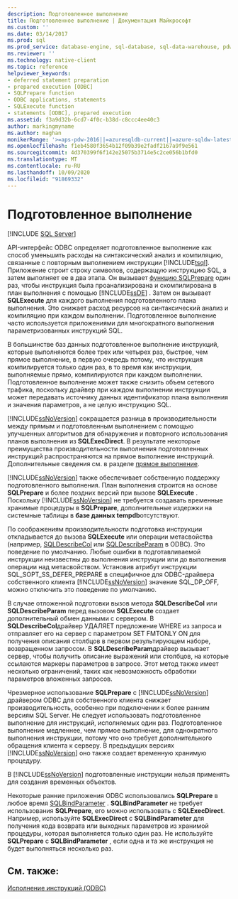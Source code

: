 ```yaml
---
description: Подготовленное выполнение
title: Подготовленное выполнение | Документация Майкрософт
ms.custom: ''
ms.date: 03/14/2017
ms.prod: sql
ms.prod_service: database-engine, sql-database, sql-data-warehouse, pdw
ms.reviewer: ''
ms.technology: native-client
ms.topic: reference
helpviewer_keywords:
- deferred statement preparation
- prepared execution [ODBC]
- SQLPrepare function
- ODBC applications, statements
- SQLExecute function
- statements [ODBC], prepared execution
ms.assetid: f3a9d32b-6cd7-4f0c-b38d-c8ccc4ee40c3
author: markingmyname
ms.author: maghan
monikerRange: '>=aps-pdw-2016||=azuresqldb-current||=azure-sqldw-latest||>=sql-server-2016||=sqlallproducts-allversions||>=sql-server-linux-2017||=azuresqldb-mi-current'
ms.openlocfilehash: f1eb4580f3654b12f09b39e2fadf2167a9f9e561
ms.sourcegitcommit: 4d370399f6f142e25075b3714e5c2ce056b1bfd0
ms.translationtype: MT
ms.contentlocale: ru-RU
ms.lasthandoff: 10/09/2020
ms.locfileid: "91869332"
---
```

# <a name="prepared-execution"></a>Подготовленное выполнение
[!INCLUDE [SQL Server](../../../includes/applies-to-version/sql-asdb-asdbmi-asa-pdw.md)]

  API-интерфейс ODBC определяет подготовленное выполнение как способ уменьшить расходы на синтаксический анализ и компиляцию, связанные с повторным выполнением инструкции [!INCLUDE[tsql](../../../includes/tsql-md.md)]. Приложение строит строку символов, содержащую инструкцию SQL, а затем выполняет ее в два этапа. Он вызывает [функцию SQLPrepare](../../../odbc/reference/syntax/sqlprepare-function.md) один раз, чтобы инструкция была проанализирована и скомпилирована в план выполнения с помощью [!INCLUDE[ssDE](../../../includes/ssde-md.md)] . Затем он вызывает **SQLExecute** для каждого выполнения подготовленного плана выполнения. Это снижает расход ресурсов на синтаксический анализ и компиляцию при каждом выполнении. Подготовленное выполнение часто используется приложениями для многократного выполнения параметризованных инструкций SQL.  
  
 В большинстве баз данных подготовленное выполнение инструкций, которые выполняются более трех или четырех раз, быстрее, чем прямое выполнение, в первую очередь потому, что инструкция компилируется только один раз, в то время как инструкции, выполняемые прямо, компилируются при каждом выполнении. Подготовленное выполнение может также снизить объем сетевого трафика, поскольку драйвер при каждом выполнении инструкции может передавать источнику данных идентификатор плана выполнения и значения параметров, а не целую инструкцию SQL.  
  
 [!INCLUDE[ssNoVersion](../../../includes/ssnoversion-md.md)] сокращается разница в производительности между прямым и подготовленным выполнением с помощью улучшенных алгоритмов для обнаружения и повторного использования планов выполнения из **SQLExecDirect**. В результате некоторые преимущества производительности выполнения подготовленных инструкций распространяются на прямое выполнение инструкций. Дополнительные сведения см. в разделе [прямое выполнение](../../../relational-databases/native-client-odbc-queries/executing-statements/direct-execution.md).  
  
 [!INCLUDE[ssNoVersion](../../../includes/ssnoversion-md.md)] также обеспечивает собственную поддержку подготовленного выполнения. План выполнения строится на основе **SQLPrepare** и более поздних версий при вызове **SQLExecute** . Поскольку [!INCLUDE[ssNoVersion](../../../includes/ssnoversion-md.md)] не требуется создавать временные хранимые процедуры в **SQLPrepare**, дополнительные издержки на системные таблицы в **базе данных tempdb**отсутствуют.  
  
 По соображениям производительности подготовка инструкции откладывается до вызова **SQLExecute** или операции метасвойства (например, [SQLDescribeCol](../../../relational-databases/native-client-odbc-api/sqldescribecol.md) или [SQLDescribeParam](../../../relational-databases/native-client-odbc-api/sqldescribeparam.md) в ODBC). Это поведение по умолчанию. Любые ошибки в подготавливаемой инструкции неизвестны до выполнения инструкции или до выполнения операции над метасвойством. Установив атрибут инструкции SQL_SOPT_SS_DEFER_PREPARE в специфичное для ODBC-драйвера собственного клиента [!INCLUDE[ssNoVersion](../../../includes/ssnoversion-md.md)] значение SQL_DP_OFF, можно отключить это поведение по умолчанию.  
  
 В случае отложенной подготовки вызов метода **SQLDescribeCol** или **SQLDescribeParam** перед вызовом **SQLExecute** создает дополнительный обмен данными с сервером. В **SQLDescribeCol**драйвер УДАЛЯЕТ предложение WHERE из запроса и отправляет его на сервер с параметром SET FMTONLY ON для получения описания столбцов в первом результирующем наборе, возвращенном запросом. В **SQLDescribeParam**драйвер вызывает сервер, чтобы получить описание выражений или столбцов, на которые ссылаются маркеры параметров в запросе. Этот метод также имеет несколько ограничений, таких как невозможность обработки параметров вложенных запросов.  
  
 Чрезмерное использование **SQLPrepare** с [!INCLUDE[ssNoVersion](../../../includes/ssnoversion-md.md)] драйвером ODBC для собственного клиента снижает производительность, особенно при подключении к более ранним версиям SQL Server. Не следует использовать подготовленное выполнение для инструкций, исполняемых один раз. Подготовленное выполнение медленнее, чем прямое выполнение, для однократного выполнения инструкции, потому что оно требует дополнительного обращения клиента к серверу. В предыдущих версиях [!INCLUDE[ssNoVersion](../../../includes/ssnoversion-md.md)] оно также создает временную хранимую процедуру.  
  
 В [!INCLUDE[ssNoVersion](../../../includes/ssnoversion-md.md)] подготовленные инструкции нельзя применять для создания временных объектов.  
  
 Некоторые ранние приложения ODBC использовались **SQLPrepare** в любое время [SQLBindParameter](../../../relational-databases/native-client-odbc-api/sqlbindparameter.md) . **SQLBindParameter** не требует использования **SQLPrepare**, его можно использовать с **SQLExecDirect**. Например, используйте **SQLExecDirect** с **SQLBindParameter** для получения кода возврата или выходных параметров из хранимой процедуры, которая выполняется только один раз. Не используйте **SQLPrepare** с **SQLBindParameter** , если одна и та же инструкция не будет выполняться несколько раз.  
  
## <a name="see-also"></a>См. также:  
 [Исполнение инструкций &#40;ODBC&#41;](../../../relational-databases/native-client-odbc-queries/executing-statements/executing-statements-odbc.md)  
  
